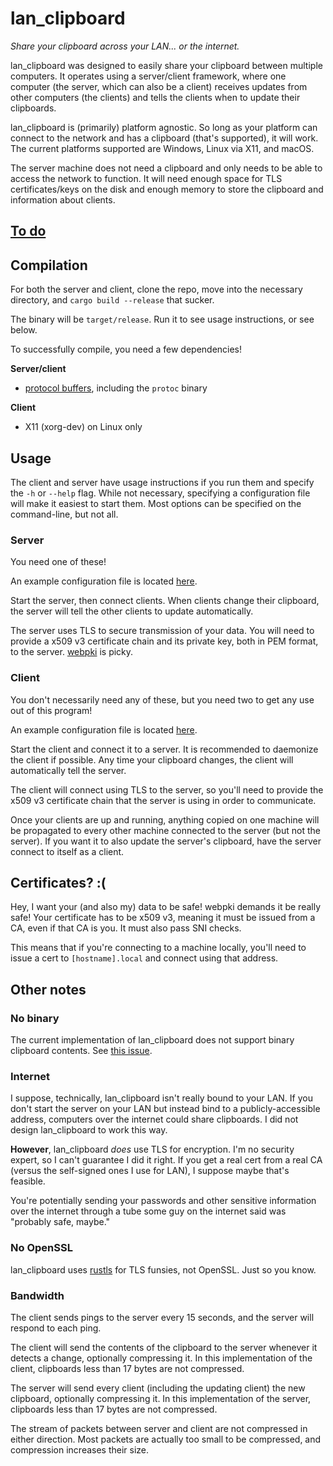 # lan_clipboard

*Share your clipboard across your LAN... or the internet.*

lan_clipboard was designed to easily share your clipboard between multiple computers. It operates
using a server/client framework, where one computer (the server, which can also be a client) receives
updates from other computers (the clients) and tells the clients when to update their clipboards.

lan_clipboard is (primarily) platform agnostic. So long as your platform can connect to the network
and has a clipboard (that's supported), it will work. The current platforms supported are Windows,
Linux via X11, and macOS.

The server machine does not need a clipboard and only needs to be able to access the network to
function. It will need enough space for TLS certificates/keys on the disk and enough memory to store
the clipboard and information about clients.

## [To do](https://github.com/jkcclemens/lan_clipboard/projects/1)

## Compilation

For both the server and client, clone the repo, move into the necessary directory, and `cargo build --release` that sucker.

The binary will be `target/release`. Run it to see usage instructions, or see below.

To successfully compile, you need a few dependencies!

**Server/client**
- [protocol buffers](https://developers.google.com/protocol-buffers/), including the `protoc` binary

**Client**
- X11 (xorg-dev) on Linux only

## Usage

The client and server have usage instructions if you run them and specify the `-h` or `--help` flag.
While not necessary, specifying a configuration file will make it easiest to start them. Most
options can be specified on the command-line, but not all.

### Server

You need one of these!

An example configuration file is located
[here](https://github.com/jkcclemens/lan_clipboard/blob/master/configs/server.toml).

Start the server, then connect clients. When clients change their clipboard, the server will tell
the other clients to update automatically.

The server uses TLS to secure transmission of your data. You will need to provide a x509 v3
certificate chain and its private key, both in PEM format, to the server.
[webpki](https://github.com/briansmith/webpki) is picky.

### Client

You don't necessarily need any of these, but you need two to get any use out of this program!

An example configuration file is located
[here](https://github.com/jkcclemens/lan_clipboard/blob/master/configs/client.toml).

Start the client and connect it to a server. It is recommended to daemonize the client if possible.
Any time your clipboard changes, the client will automatically tell the server.

The client will connect using TLS to the server, so you'll need to provide the x509 v3 certificate
chain that the server is using in order to communicate.

Once your clients are up and running, anything copied on one machine will be propagated to every
other machine connected to the server (but not the server). If you want it to also update the
server's clipboard, have the server connect to itself as a client.

## Certificates? :(

Hey, I want your (and also my) data to be safe! webpki demands it be really safe! Your certificate
has to be x509 v3, meaning it must be issued from a CA, even if that CA is you. It must also pass
SNI checks.

This means that if you're connecting to a machine locally, you'll need to issue a cert to
`[hostname].local` and connect using that address.

## Other notes

### No binary

The current implementation of lan_clipboard does not support binary clipboard contents. See
[this issue](https://github.com/jkcclemens/lan_clipboard/issues/7).

### Internet

I suppose, technically, lan_clipboard isn't really bound to your LAN. If you don't start the server
on your LAN but instead bind to a publicly-accessible address, computers over the internet could
share clipboards. I did not design lan_clipboard to work this way.

**However**, lan_clipboard *does* use TLS for encryption. I'm no security expert, so I can't
guarantee I did it right. If you get a real cert from a real CA (versus the self-signed ones I use
for LAN), I suppose maybe that's feasible.

You're potentially sending your passwords and other sensitive information over the internet through
a tube some guy on the internet said was "probably safe, maybe."

### No OpenSSL

lan_clipboard uses [rustls](https://github.com/ctz/rustls) for TLS funsies, not OpenSSL. Just so you
know.

### Bandwidth

The client sends pings to the server every 15 seconds, and the server will respond to each ping.

The client will send the contents of the clipboard to the server whenever it detects a change,
optionally compressing it. In this implementation of the client, clipboards less than 17 bytes are
not compressed.

The server will send every client (including the updating client) the new clipboard, optionally
compressing it. In this implementation of the server, clipboards less than 17 bytes are not
compressed.

The stream of packets between server and client are not compressed in either direction. Most packets
are actually too small to be compressed, and compression increases their size.
